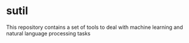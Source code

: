# sutil
This repository contains a set of tools to deal with machine learning and natural language processing tasks
